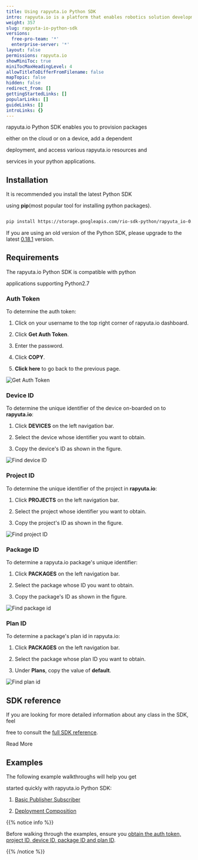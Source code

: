 ```yaml
---
title: Using rapyuta.io Python SDK
intro: rapyuta.io is a platform that enables robotics solution development by providing the necessary software infrastructure and facilitating the interaction between multiple stakeholders who contribute to the solution development.
weight: 357
slug: rapyuta-io-python-sdk
versions:
  free-pro-team: '*'
  enterprise-server: '*'
layout: false
permissions: rapyuta.io
showMiniToc: true
miniTocMaxHeadingLevel: 4
allowTitleToDifferFromFilename: false
mapTopic: false
hidden: false
redirect_from: []
gettingStartedLinks: []
popularLinks: []
guideLinks: []
introLinks: {}
---
```


rapyuta.io Python SDK enables you to provision packages

either on the cloud or on a device, add a dependent

deployment, and access various rapyuta.io resources and

services in your python applications.



## Installation

It is recommended you install the latest Python SDK

using **pip**(most popular tool for installing python packages).

```bash

pip install https://storage.googleapis.com/rio-sdk-python/rapyuta_io-0.18.1-py2-none-any.whl

```

If you are using an old version of the Python SDK, please upgrade to the latest [0.18.1](https://storage.googleapis.com/rio-sdk-python/rapyuta_io-0.18.1-py2-none-any.whl) version.



## Requirements

The rapyuta.io Python SDK is compatible with python

applications supporting Python2.7





### Auth Token

To determine the auth token:

1. Click on your username to the top right corner of rapyuta.io dashboard.

2. Click **Get Auth Token**.

3. Enter the password.

4. Click **COPY**.

5. **Click here** to go back to the previous page.

![Get Auth Token](/images/python-sdk-images/AuthToken.png?classes=border,shadow&width=50pc)



### Device ID

To determine the unique identifier of the device on-boarded on to **rapyuta.io**:

1. Click **DEVICES** on the left navigation bar.

2. Select the device whose identifier you want to obtain.

3. Copy the device's ID as shown in the figure.



![Find device ID](/images/python-sdk-images/device-ID.png?classes=border,shadow&width=50pc)



### Project ID

To determine the unique identifier of the project in **rapyuta.io**:

1. Click **PROJECTS** on the left navigation bar.

2. Select the project whose identifier you want to obtain.

3. Copy the project's ID as shown in the figure.

![Find project ID](/images/python-sdk-images/project-id.png?classes=border,shadow&width=50pc)



### Package ID

To determine a rapyuta.io package's unique identifier:

1. Click **PACKAGES** on the left navigation bar.

2. Select the package whose ID you want to obtain.

3. Copy the package's ID as shown in the figure.

![Find package id](/images/python-sdk-images/package-id.png?classes=border,shadow&width=50pc)



### Plan ID

To determine a package's plan id in rapyuta.io:

1. Click **PACKAGES** on the left navigation bar.

2. Select the package whose plan ID you want to obtain.

3. Under **Plans**, copy the value of **default**.

![Find plan id](/images/python-sdk-images/plan-id.png?classes=border,shadow&width=50pc)



## SDK reference

If you are looking for more detailed information about any class in the SDK, feel

free to consult the [full SDK reference](https://sdkdocs.apps.rapyuta.io/).





Read More

## Examples

The following example walkthroughs will help you get

started quickly with rapyuta.io Python SDK:



1. [Basic Publisher Subscriber](/developer-guide/tooling-automation/python-sdk/sample-walkthroughs/basic-pubsub/)

2. [Deployment Composition](/developer-guide/tooling-automation/python-sdk/sample-walkthroughs/deployment-composition/)



{{% notice info %}}

Before walking through the examples, ensure you [obtain the auth token, project ID, device ID, package ID and plan ID](/developer-guide/tooling-automation/python-sdk/sdk-tokens-parameters/).

{{% /notice %}}
